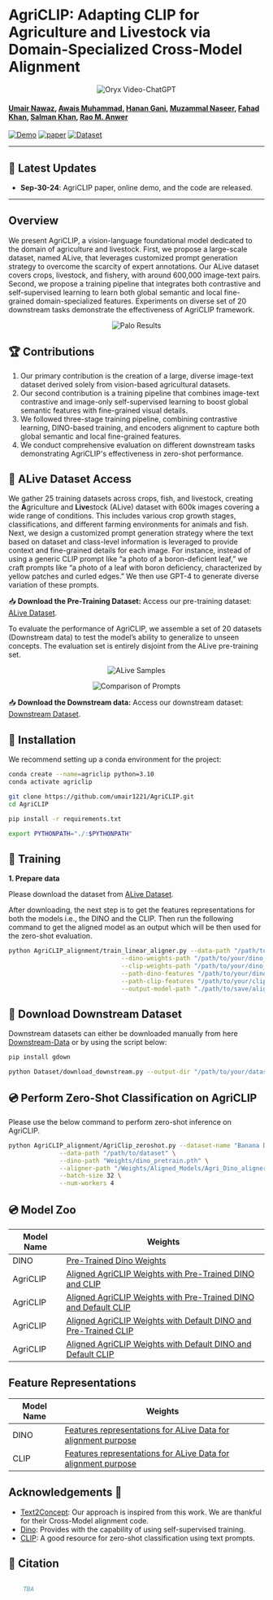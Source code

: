# AgriCLIP: Adapting CLIP for Agriculture and Livestock via Domain-Specialized Cross-Model Alignment

<p align="center">
    <img src="https://i.imgur.com/waxVImv.png" alt="Oryx Video-ChatGPT">
</p>

#### [Umair Nawaz](https://scholar.google.com/citations?user=w7N4wSYAAAAJ&hl=en), [Awais Muhammad](https://scholar.google.com/citations?user=bA-9t1cAAAAJ&hl=en), [Hanan Gani](https://hananshafi.github.io/), [Muzammal Naseer](https://muzammal-naseer.com/), [Fahad Khan](https://sites.google.com/view/fahadkhans/home), [Salman Khan](https://salman-h-khan.github.io/), [Rao M. Anwer](https://scholar.google.fi/citations?user=_KlvMVoAAAAJ&hl=en)


[![Demo](https://img.shields.io/badge/Online-Demo-red)](TBA)
[![paper](https://img.shields.io/badge/arXiv-Paper-<COLOR>.svg)](TBA)
[![Dataset](https://img.shields.io/badge/Dataset-Access-87CEEB)](https://mbzuaiac-my.sharepoint.com/my?login_hint=Umair%2ENawaz%40mbzuai%2Eac%2Eae&id=%2Fpersonal%2Fumair%5Fnawaz%5Fmbzuai%5Fac%5Fae%2FDocuments%2FAgriCLIP%2FDataset)

---

## 📢 Latest Updates

- **Sep-30-24**: AgriCLIP paper, online demo, and the code are released.

---

## Overview

We present AgriCLIP, a vision-language foundational model dedicated to the domain of agriculture and livestock. First, we propose a large-scale dataset, named ALive, that leverages customized prompt generation strategy to overcome the scarcity of expert annotations. Our ALive dataset covers crops, livestock, and fishery, with around 600,000 image-text pairs. Second, we propose a training pipeline that integrates both contrastive and self-supervised learning to learn both global semantic and local fine-grained domain-specialized features. Experiments on diverse set of 20 downstream tasks demonstrate the effectiveness of AgriCLIP framework.


<p align="center">
  <img src="images/AgriCLIP-Framework.png" alt="Palo Results">
</p>


## 🏆 Contributions
1. Our primary contribution is the creation of a large, diverse image-text dataset derived solely from vision-based agricultural datasets. 
2. Our second contribution is a training pipeline that combines image-text contrastive and image-only self-supervised learning to boost global semantic features with fine-grained visual details.
3. We followed three-stage training pipeline, combining contrastive learning, DINO-based training, and encoders alignment to capture both global semantic and local fine-grained features.
4. We conduct comprehensive evaluation on different downstream tasks demonstrating AgriCLIP's effectiveness in zero-shot performance.

## 📂 ALive Dataset Access
We gather 25 training datasets across crops, fish, and livestock, creating the **A**griculture and **Live**stock (ALive) dataset with 600k images covering a wide range of conditions. This includes various crop growth stages, classifications, and different farming environments for animals and fish. Next, we design a customized prompt generation strategy where the text based on dataset and class-level information is leveraged to provide context and fine-grained details for each image. For instance, instead of using a generic CLIP prompt like “a photo of a boron-deficient leaf,” we craft prompts like “a photo of a leaf with boron deficiency, characterized by yellow patches and curled edges.” We then use GPT-4 to generate diverse variation of these prompts.

📥 **Download the Pre-Training Dataset:** Access our pre-training dataset: [ALive Dataset](https://mbzuaiac-my.sharepoint.com/:f:/g/personal/umair_nawaz_mbzuai_ac_ae/Ev3ZGFeLw8JPkda2RcRv_e0BLXqi20bFRhA2kISEwEQSXw?e=LWNBHD).

To evaluate the performance of AgriCLIP, we assemble a set of 20 datasets (Downstream data) to test the model’s ability to generalize to unseen concepts. The evaluation set is entirely disjoint from the ALive pre-training set. 

<p align="center">
  <img src="images/Ablation_Datasets_Abl.png" alt="ALive Samples">
</p>

<p align="center">
  <img src="images/Prompts-Comparison.png" alt="Comparison of Prompts">
</p>

📥 **Download the Downstream data:** Access our downstream dataset: [Downstream Dataset](https://mbzuaiac-my.sharepoint.com/:f:/g/personal/umair_nawaz_mbzuai_ac_ae/EtBkCGt_RC1Nul63LctwEJoBoHsOngYkcsZ7Ls833rNjfw?e=TGsLjC).




<!-- ## 🧠 Model Zoo
| Model Name       | HuggingFace Link                                     |
|------------------|------------------------------------------------------|
| MobilePALO-1.7B  | [MBZUAI/MobilePALO-1.7B](https://huggingface.co/MBZUAI/MobilePALO-1.7B) |
| PALO-7B          | [MBZUAI/PALO-7B](https://huggingface.co/MBZUAI/PALO-7B)   |
| PALO-13B         | [MBZUAI/PALO-13B](https://huggingface.co/MBZUAI/PALO-13B) |
 -->

## 🔧 Installation
We recommend setting up a conda environment for the project:

```bash
conda create --name=agriclip python=3.10
conda activate agriclip

git clone https://github.com/umair1221/AgriCLIP.git
cd AgriCLIP

pip install -r requirements.txt

export PYTHONPATH="./:$PYTHONPATH"
```


## 🚋 Training
**1. Prepare data**

Please download the dataset from [ALive Dataset](https://mbzuaiac-my.sharepoint.com/:f:/g/personal/umair_nawaz_mbzuai_ac_ae/Evc0EuEPvtdJuNYm7gmHVwQBlbBNsYztPhdk9RMSrf6AkQ?e=TqebV0).


After downloading, the next step is to get the features representations for both the models i.e., the DINO and the CLIP.
Then run the following command to get the aligned model as an output which will be then used for the zero-shot evaluation.
```bash
python AgriCLIP_alignment/train_linear_aligner.py --data-path "/path/to/your/dataset" \
                               --dino-weights-path "/path/to/your/dino_pretrain.pth" \
                               --clip-weights-path "/path/to/your/dino_pretrain.pth" \
                               --path-dino-features "/path/to/your/dino_features.npy" \
                               --path-clip-features "/path/to/your/clip_features.npy" \
                               --output-model-path "./path/to/save/aligned_model.pth"
```

## 🔧 Download Downstream Dataset
Downstream datasets can either be downloaded manually from here [Downstream-Data](https://mbzuaiac-my.sharepoint.com/:f:/g/personal/umair_nawaz_mbzuai_ac_ae/Eopq16hBlqpCuGv0UYqqRkIBKXYI-WhQTxmXns4pWw8-qQ?e=0jexM8) or by using the script below:

```bash
pip install gdown 

python Dataset/download_downstream.py --output-dir "/path/to/your/dataset/storage"

```
## 💿 Perform Zero-Shot Classification on AgriCLIP
Please use the below command to perform zero-shot inference on AgriCLIP.

```bash
python AgriCLIP_alignment/AgriClip_zeroshot.py --dataset-name "Banana Deficiency" \
              --data-path "/path/to/dataset" \
              --dino-path "Weights/dino_pretrain.pth" \
              --aligner-path "/Weights/Aligned_Models/Agri_Dino_aligner_DPT_CPT.pth" \
              --batch-size 32 \
              --num-workers 4

```



## 💿 Model Zoo

| Model Name       | Weights                                                       |
|------------------|-------------------------------------------------------------------------|
| DINO  | [Pre-Trained Dino Weights](https://mbzuaiac-my.sharepoint.com/:f:/g/personal/umair_nawaz_mbzuai_ac_ae/EiNWyUYcY61Emgn8uPcRuuUBb1JS79UhxYEwbCaeeFokgg?e=x7YJZW) |
| AgriCLIP         | [Aligned AgriCLIP Weights with Pre-Trained DINO and CLIP](https://mbzuaiac-my.sharepoint.com/:u:/g/personal/umair_nawaz_mbzuai_ac_ae/EaSxj1qqeblBoK-e4ye7JjUBkZZHQx6NiVIvBs5104gLCg?e=FmQbTQ)                 |
| AgriCLIP         | [Aligned AgriCLIP Weights with Pre-Trained DINO and Default CLIP](https://mbzuaiac-my.sharepoint.com/:u:/g/personal/umair_nawaz_mbzuai_ac_ae/EYdN0JsOcLdPpqcBplxK7PwBf0dDrVCQLehAryFKIYbDGA?e=UH0371)                 |
| AgriCLIP         | [Aligned AgriCLIP Weights with Default DINO and Pre-Trained CLIP](https://mbzuaiac-my.sharepoint.com/:u:/g/personal/umair_nawaz_mbzuai_ac_ae/ET02EORvYOJMmiEikmq6TCkBUFbEw16UYwOmp1BuWiJYcA?e=OWlCRe)                 |
| AgriCLIP         | [Aligned AgriCLIP Weights with Default DINO and Default CLIP](https://mbzuaiac-my.sharepoint.com/:u:/g/personal/umair_nawaz_mbzuai_ac_ae/ERKuUr7UW_lPtdw755_xK4UBH537btY0GqV7f1lnJvATew?e=lDngFn)                 |


## Feature Representations
| Model Name       | Weights                                                       |
|------------------|-------------------------------------------------------------------------|
| DINO  | [Features representations for ALive Data for alignment purpose](https://mbzuaiac-my.sharepoint.com/:u:/g/personal/umair_nawaz_mbzuai_ac_ae/EdZlaeWmuFNPnjoshCtI3A0BKvTbqfVPA-Y2KrePcaKY1g?e=0qH2af) |
| CLIP  | [Features representations for ALive Data for alignment purpose](https://mbzuaiac-my.sharepoint.com/:u:/g/personal/umair_nawaz_mbzuai_ac_ae/EWm2lNa2c9tNg9G37UoirQcB9RtC_66N_TkLCyry4Y9DQg?e=Drsd7u)                 |



## Acknowledgements :pray:

+ [Text2Concept](https://github.com/k1rezaei/Text-to-concept): Our approach is inspired from this work. We are thankful for their Cross-Model alignment code.
+ [Dino](https://github.com/facebookresearch/dino): Provides with the capability of using self-supervised training.
+ [CLIP](https://github.com/mlfoundations/open_clip): A good resource for zero-shot classification using text prompts.


## 📜 Citation
```bibtex

    TBA
```
